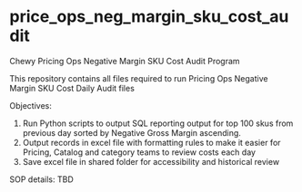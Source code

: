 # price_ops_neg_margin_sku_cost_audit
Chewy Pricing Ops Negative Margin SKU Cost Audit Program


This repository contains all files required to run Pricing Ops Negative Margin SKU Cost Daily Audit files

Objectives: 
1. Run Python scripts to output SQL reporting output for top 100 skus from previous day sorted by Negative Gross Margin ascending. 
2. Output records in excel file with formatting rules to make it easier for Pricing, Catalog and category teams to review costs each day
3. Save excel file in shared folder for accessibility and historical review

SOP details: TBD
